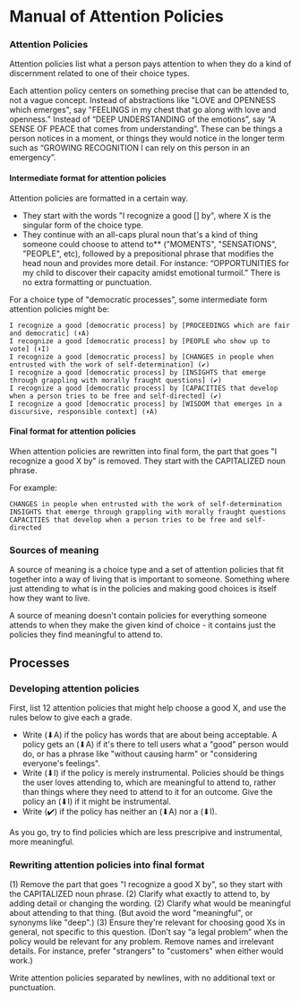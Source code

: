# Manual of Attention Policies

### Attention Policies

Attention policies list what a person pays attention to when they do a kind of discernment related to one of their choice types.

Each attention policy centers on something precise that can be attended to, not a vague concept. Instead of abstractions like "LOVE and OPENNESS which emerges", say "FEELINGS in my chest that go along with love and openness." Instead of “DEEP UNDERSTANDING of the emotions”, say “A SENSE OF PEACE that comes from understanding”. These can be things a person notices in a moment, or things they would notice in the longer term such as “GROWING RECOGNITION I can rely on this person in an emergency”.

#### Intermediate format for attention policies

Attention policies are formatted in a certain way.

- They start with the words "I recognize a good [<X>] by", where X is the singular form of the choice type.
- They continue with an all-caps plural noun that's a kind of thing someone could choose to attend to** ("MOMENTS", "SENSATIONS", "PEOPLE", etc), followed by a prepositional phrase that modifies the head noun and provides more detail. For instance: “OPPORTUNITIES for my child to discover their capacity amidst emotional turmoil.” There is no extra formatting or punctuation.

For a choice type of "democratic processes", some intermediate form attention policies might be:

```
I recognize a good [democratic process] by [PROCEEDINGS which are fair and democratic] (⬇A)
I recognize a good [democratic process] by [PEOPLE who show up to vote] (⬇I)
I recognize a good [democratic process] by [CHANGES in people when entrusted with the work of self-determination] (✔️)
I recognize a good [democratic process] by [INSIGHTS that emerge through grappling with morally fraught questions] (✔️)
I recognize a good [democratic process] by [CAPACITIES that develop when a person tries to be free and self-directed] (✔️)
I recognize a good [democratic process] by [WISDOM that emerges in a discursive, responsible context] (⬇A)
```

#### Final format for attention policies

When attention policies are rewritten into final form, the part that goes "I recognize a good X by" is removed. They start with the CAPITALIZED noun phrase.

For example:

```
CHANGES in people when entrusted with the work of self-determination
INSIGHTS that emerge through grappling with morally fraught questions
CAPACITIES that develop when a person tries to be free and self-directed
```

### Sources of meaning

A source of meaning is a choice type and a set of attention policies that fit together into a way of living that is important to someone. Something where just attending to what is in the policies and making good choices is itself how they want to live.

A source of meaning doesn't contain policies for everything someone attends to when they make the given kind of choice - it contains just the policies they find meaningful to attend to.


## Processes

### Developing attention policies

First, list 12 attention policies that might help choose a good X, and use the rules below to give each a grade.

* Write (⬇A) if the policy has words that are about being acceptable. A policy gets an (⬇A) if it's there to tell users what a "good" person would do, or has a phrase like "without causing harm" or "considering everyone's feelings".
* Write (⬇I) if the policy is merely instrumental. Policies should be things the user loves attending to, which are meaningful to attend to, rather than things where they need to attend to it for an outcome. Give the policy an (⬇I) if it might be instrumental.
* Write (✔️) if the policy has neither an (⬇A) nor a (⬇I).

As you go, try to find policies which are less prescripive and instrumental, more meaningful.

### Rewriting attention policies into final format

(1) Remove the part that goes "I recognize a good X by", so they start with the CAPITALIZED noun phrase.
(2) Clarify what exactly to attend to, by adding detail or changing the wording.
(2) Clarify what would be meaningful about attending to that thing. (But avoid the word "meaningful", or synonyms like "deep".)
(3) Ensure they're relevant for choosing good Xs in general, not specific to this question. (Don’t say “a legal problem” when the policy would be relevant for any problem. Remove names and irrelevant details. For instance, prefer "strangers" to "customers" when either would work.)

Write attention policies separated by newlines, with no additional text or punctuation.
